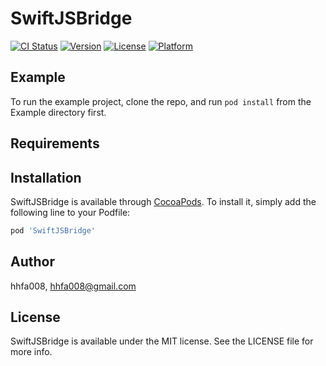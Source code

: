 # SwiftJSBridge
  
[![CI Status](https://img.shields.io/travis/hhfa008/SwiftJSBridge.svg?style=flat)](https://travis-ci.org/hhfa008/SwiftJSBridge)
[![Version](https://img.shields.io/cocoapods/v/SwiftJSBridge.svg?style=flat)](https://cocoapods.org/pods/SwiftJSBridge)
[![License](https://img.shields.io/cocoapods/l/SwiftJSBridge.svg?style=flat)](https://cocoapods.org/pods/SwiftJSBridge)
[![Platform](https://img.shields.io/cocoapods/p/SwiftJSBridge.svg?style=flat)](https://cocoapods.org/pods/SwiftJSBridge)

## Example

To run the example project, clone the repo, and run `pod install` from the Example directory first.

## Requirements

## Installation

SwiftJSBridge is available through [CocoaPods](https://cocoapods.org). To install
it, simply add the following line to your Podfile:

```ruby
pod 'SwiftJSBridge'
```

## Author

hhfa008, hhfa008@gmail.com

## License

SwiftJSBridge is available under the MIT license. See the LICENSE file for more info.
